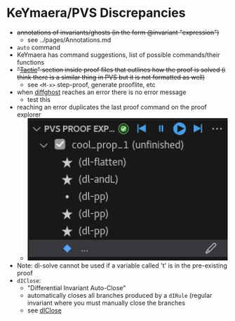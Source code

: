 # KeYmaera/PVS Discrepancies

- ~~annotations of invariants/ghosts (in the form @invariant "expression")~~
  - see ../pages/Annotations.md
- `auto` command
- KeYmaera has command suggestions, list of possible commands/their functions
- ~~"[Tactic](../pages/Tactic.md)" section inside proof files that outlines
how the proof is solved (i think there is a similar thing in PVS but it is not
formatted as well)~~
  - see `<M-x>` step-proof, generate prooflite, etc
- when [diffghost](../pages/diffghost.md) reaches an error there is no error message
  - test this
- reaching an error duplicates the last proof command on the proof explorer
  - ![discrepancy.png](../assets/discrepancy.png)
- Note: dl-solve cannot be used if a variable called 't' is in the
pre-existing proof
- `dIClose`:
  - "Differential Invariant Auto-Close"
  - automatically closes all branches produced by a `dIRule` (regular
  invariant where you must manually close the branches
  - see [dIClose](dIClose.md)
